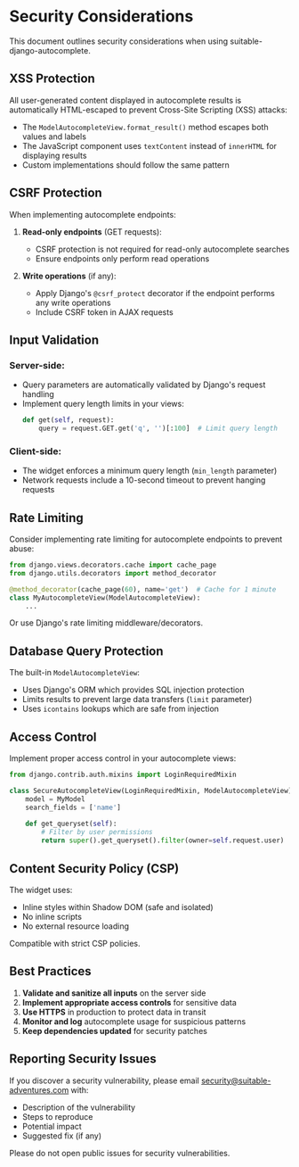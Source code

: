 # Security Considerations

This document outlines security considerations when using suitable-django-autocomplete.

## XSS Protection

All user-generated content displayed in autocomplete results is automatically HTML-escaped to prevent Cross-Site Scripting (XSS) attacks:

- The `ModelAutocompleteView.format_result()` method escapes both values and labels
- The JavaScript component uses `textContent` instead of `innerHTML` for displaying results
- Custom implementations should follow the same pattern

## CSRF Protection

When implementing autocomplete endpoints:

1. **Read-only endpoints** (GET requests):
   - CSRF protection is not required for read-only autocomplete searches
   - Ensure endpoints only perform read operations

2. **Write operations** (if any):
   - Apply Django's `@csrf_protect` decorator if the endpoint performs any write operations
   - Include CSRF token in AJAX requests

## Input Validation

### Server-side:
- Query parameters are automatically validated by Django's request handling
- Implement query length limits in your views:
  ```python
  def get(self, request):
      query = request.GET.get('q', '')[:100]  # Limit query length
  ```

### Client-side:
- The widget enforces a minimum query length (`min_length` parameter)
- Network requests include a 10-second timeout to prevent hanging requests

## Rate Limiting

Consider implementing rate limiting for autocomplete endpoints to prevent abuse:

```python
from django.views.decorators.cache import cache_page
from django.utils.decorators import method_decorator

@method_decorator(cache_page(60), name='get')  # Cache for 1 minute
class MyAutocompleteView(ModelAutocompleteView):
    ...
```

Or use Django's rate limiting middleware/decorators.

## Database Query Protection

The built-in `ModelAutocompleteView`:
- Uses Django's ORM which provides SQL injection protection
- Limits results to prevent large data transfers (`limit` parameter)
- Uses `icontains` lookups which are safe from injection

## Access Control

Implement proper access control in your autocomplete views:

```python
from django.contrib.auth.mixins import LoginRequiredMixin

class SecureAutocompleteView(LoginRequiredMixin, ModelAutocompleteView):
    model = MyModel
    search_fields = ['name']
    
    def get_queryset(self):
        # Filter by user permissions
        return super().get_queryset().filter(owner=self.request.user)
```

## Content Security Policy (CSP)

The widget uses:
- Inline styles within Shadow DOM (safe and isolated)
- No inline scripts
- No external resource loading

Compatible with strict CSP policies.

## Best Practices

1. **Validate and sanitize all inputs** on the server side
2. **Implement appropriate access controls** for sensitive data
3. **Use HTTPS** in production to protect data in transit
4. **Monitor and log** autocomplete usage for suspicious patterns
5. **Keep dependencies updated** for security patches

## Reporting Security Issues

If you discover a security vulnerability, please email security@suitable-adventures.com with:
- Description of the vulnerability
- Steps to reproduce
- Potential impact
- Suggested fix (if any)

Please do not open public issues for security vulnerabilities.
